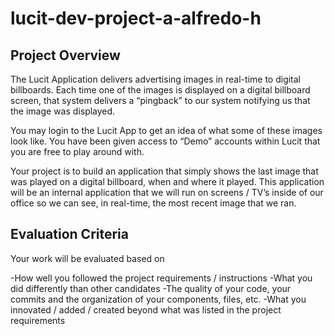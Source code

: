 # lucit-dev-project-a-alfredo-h

## Project Overview

The Lucit Application delivers advertising images in real-time to digital billboards. Each time one of the images is displayed on a digital billboard screen, that system delivers a “pingback” to our system notifying us that the image was displayed.

You may login to the Lucit App to get an idea of what some of these images look like. You have been given access to “Demo” accounts within Lucit that you are free to play around with.

Your project is to build an application that simply shows the last image that was played on a digital billboard, when and where it played. This application will be an internal application that we will run on screens / TV’s inside of our office so we can see, in real-time, the most recent image that we ran.

## Evaluation Criteria

Your work will be evaluated based on

-How well you followed the project requirements / instructions
-What you did differently than other candidates
-The quality of your code, your commits and the organization of your components, files, etc.
-What you innovated / added / created beyond what was listed in the project requirements